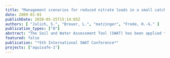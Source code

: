 ```yaml
---
title: "Management scenarios for reduced nitrate loads in a small catchment in Brittany (France) - the problem of data scarcity and the resulting predictive uncertainty."
date: 2009-01-01
publishDate: 2020-05-25T15:14:05Z
authors: [ "Julich, S.", "Breuer, L.", "matzinger", "Frede, H.-G." ]
publication_types: ["0"]
abstract: "The Soil and Water Assessment Tool (SWAT) has been applied to the Ic watershed, Brittany, France, to evaluate scenarios for reduction of nitrate in stream water. For the simulated period the model showed fair results with a mean index of agreement of 0.64 at the watershed outlet for discharge and nitrate loads. The management goal for the watershed is the meeting of drinking water threshold at the watershed outlet. An analysis of observed data revealed that nitrate loads would have to be reduced by at least 17% on average to reach that goal. Scenarios investigated cover fertilizer reduction and the introduction of wetland buffer zones. Decreased nitrogen inputs were realized on a) selected subbasins and b) all agricultural fields; wetlands were placed at three model subbasins. Most effective measures were a 50% fertilizer decrease on selected subbasins resulting in a range of 13 22 % reduction of nitrate loads with a high uncertainty. Consequently, none of the tested measures is likely to achieve a sufficient reduction. Combined measures such as enhanced fertilizer management and concurrent introduction of wetlands seem to be the most promising way to approach the drinking water threshold."
featured: false
publication: "*5th International SWAT Conference*"
projects: ["aquisafe-1"]
---
```


